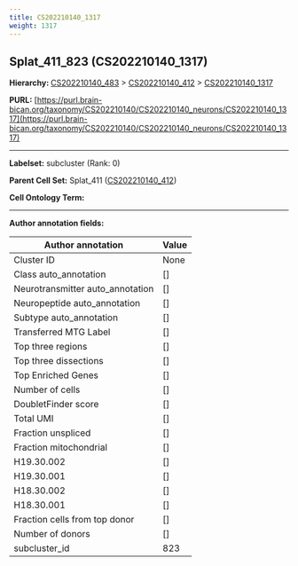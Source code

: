 ```yaml
---
title: CS202210140_1317
weight: 1317
---
```

## Splat_411_823 (CS202210140_1317)
<b>Hierarchy: </b>
[CS202210140_483](../CS202210140_483) >
[CS202210140_412](../CS202210140_412) >
[CS202210140_1317](../CS202210140_1317)

**PURL:** [https://purl.brain-bican.org/taxonomy/CS202210140/CS202210140_neurons/CS202210140_1317](https://purl.brain-bican.org/taxonomy/CS202210140/CS202210140_neurons/CS202210140_1317)

---


**Labelset:** subcluster (Rank: 0)

**Parent Cell Set:** Splat_411 ([CS202210140_412](../CS202210140_412))



**Cell Ontology Term:** 

[MARKER GENES.]: #


---

[TRANSFERRED ANNOTATIONS.]: #


[AUTHOR ANNOTATION FIELDS.]: #


**Author annotation fields:**

| Author annotation | Value |
|-------------------|-------|
|Cluster ID|None|
|Class auto_annotation|[]|
|Neurotransmitter auto_annotation|[]|
|Neuropeptide auto_annotation|[]|
|Subtype auto_annotation|[]|
|Transferred MTG Label|[]|
|Top three regions|[]|
|Top three dissections|[]|
|Top Enriched Genes|[]|
|Number of cells|[]|
|DoubletFinder score|[]|
|Total UMI|[]|
|Fraction unspliced|[]|
|Fraction mitochondrial|[]|
|H19.30.002|[]|
|H19.30.001|[]|
|H18.30.002|[]|
|H18.30.001|[]|
|Fraction cells from top donor|[]|
|Number of donors|[]|
|subcluster_id|823|

